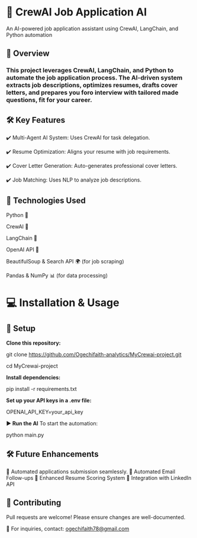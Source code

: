 
# 🚀 CrewAI Job Application AI
An AI-powered job application assistant using CrewAI, LangChain, and Python automation

## 🔹 Overview
### This project leverages CrewAI, LangChain, and Python to automate the job application process. The AI-driven system extracts job descriptions, optimizes resumes, drafts cover letters, and prepares you foro interview with tailored made questions, fit for your career.

## 🛠️ Key Features

✔️ Multi-Agent AI System: Uses CrewAI for task delegation.

✔️ Resume Optimization: Aligns your resume with job requirements.

✔️ Cover Letter Generation: Auto-generates professional cover letters.

✔️ Job Matching: Uses NLP to analyze job descriptions.

## 📌 Technologies Used

Python 🐍

CrewAI 🤖

LangChain 🔗

OpenAI API 💬

BeautifulSoup & Search API 🌍 (for job scraping)

Pandas & NumPy 📊 (for data processing)

# 💻 Installation & Usage

## 🔧 Setup

**Clone this repository:**

git clone https://github.com/Ogechifaith-analytics/MyCrewai-project.git

cd MyCrewai-project

**Install dependencies:**

pip install -r requirements.txt

**Set up your API keys in a .env file:**

OPENAI_API_KEY=your_api_key

**▶️ Run the AI**
To start the automation:

python main.py

## 🛠️ Future Enhancements
🚀 Automated applications submission seamlessly.
🚀 Automated Email Follow-ups
🚀 Enhanced Resume Scoring System
🚀 Integration with LinkedIn API

## 🤝 Contributing
Pull requests are welcome! Please ensure changes are well-documented.

📧 For inquiries, contact: ogechifaith78@gmail.com
